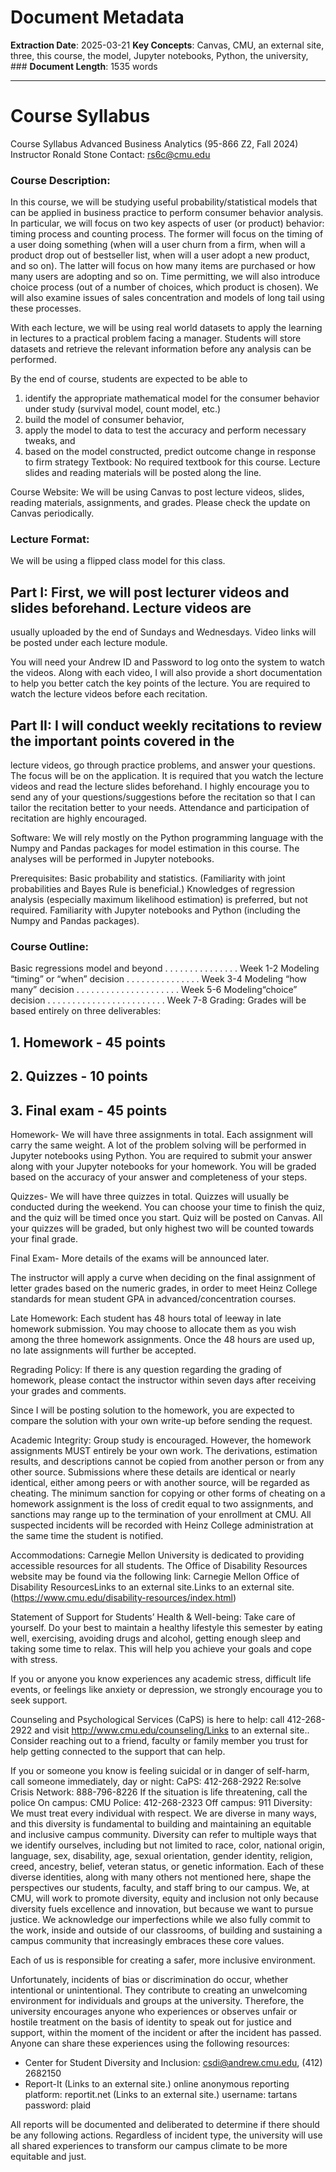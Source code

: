 # Document Metadata

**Extraction Date**: 2025-03-21
**Key Concepts**: Canvas, CMU, an external site, three, this course, the model, Jupyter notebooks, Python, the university, ###
**Document Length**: 1535 words

---

# Course Syllabus
Course Syllabus
Advanced Business Analytics (95-866 Z2, Fall 2024)
Instructor
Ronald Stone
Contact: rs6c@cmu.edu
### Course Description:

In this course, we will be studying useful probability/statistical models that can be
applied in business practice to perform consumer behavior analysis. In particular, we
will focus on two key aspects of user (or product) behavior: timing process and counting
process. The former will focus on the timing of a user doing something (when will a user
churn from a firm, when will a product drop out of bestseller list, when will a user adopt
a new product, and so on). The latter will focus on how many items are purchased or
how many users are adopting and so on. Time permitting, we will also introduce choice
process (out of a number of choices, which product is chosen). We will also examine
issues of sales concentration and models of long tail using these processes.

With each lecture, we will be using real world datasets to apply the learning in lectures
to a practical problem facing a manager. Students will store datasets and retrieve the
relevant information before any analysis can be performed.

By the end of course, students are expected to be able to
1. identify the appropriate mathematical model for the consumer behavior under study
(survival model, count model, etc.)
2. build the model of consumer behavior,
3. apply the model to data to test the accuracy and perform necessary tweaks, and
4. based on the model constructed, predict outcome change in response to firm
strategy
Textbook: No required textbook for this course. Lecture slides and reading materials
will be posted along the line.

Course Website: We will be using Canvas to post lecture videos, slides, reading
materials, assignments, and grades. Please check the update on Canvas periodically.

### Lecture Format:

We will be using a flipped class model for this class.
## Part I: First, we will post lecturer videos and slides beforehand. Lecture videos are

usually uploaded by the end of Sundays and Wednesdays. Video links will be posted
under each lecture module.

You will need your Andrew ID and Password to log onto the system to watch the
videos. Along with each video, I will also provide a short documentation to help you
better catch the key points of the lecture. You are required to watch the lecture videos
before each recitation.
## Part II: I will conduct weekly recitations to review the important points covered in the

lecture videos, go through practice problems, and answer your questions. The focus will
be on the application. It is required that you watch the lecture videos and read the
lecture slides beforehand. I highly encourage you to send any of your
questions/suggestions before the recitation so that I can tailor the recitation better to
your needs. Attendance and participation of recitation are highly encouraged.

Software: We will rely mostly on the Python programming language with the Numpy
and Pandas packages for model estimation in this course. The analyses will be
performed in Jupyter notebooks.

Prerequisites: Basic probability and statistics. (Familiarity with joint probabilities and
Bayes Rule is beneficial.) Knowledges of regression analysis (especially maximum
likelihood estimation) is preferred, but not required. Familiarity with Jupyter notebooks
and Python (including the Numpy and Pandas packages).
### Course Outline:

Basic regressions model and beyond . . . . . . . . . . . . . . . Week 1-2
Modeling “timing” or “when” decision . . . . . . . . . . . . . . . Week 3-4
Modeling “how many” decision . . . . . . . . . . . . . . . . . . . . . Week 5-6
Modeling“choice” decision . . . . . . . . . . . . . . . . . . . . . . . . Week 7-8
Grading: Grades will be based entirely on three deliverables:
## 1. Homework - 45 points

## 2. Quizzes - 10 points

## 3. Final exam - 45 points

Homework- We will have three assignments in total. Each assignment will carry the
same weight. A lot of the problem solving will be performed in Jupyter notebooks using
Python. You are required to submit your answer along with your Jupyter notebooks for
your homework. You will be graded based on the accuracy of your answer and
completeness of your steps.

Quizzes- We will have three quizzes in total. Quizzes will usually be conducted during
the weekend. You can choose your time to finish the quiz, and the quiz will be timed
once you start. Quiz will be posted on Canvas. All your quizzes will be graded, but only
highest two will be counted towards your final grade.

Final Exam- More details of the exams will be announced later.

The instructor will apply a curve when deciding on the final assignment of letter grades
based on the numeric grades, in order to meet Heinz College standards for mean
student GPA in advanced/concentration courses.

Late Homework: Each student has 48 hours total of leeway in late homework
submission. You may choose to allocate them as you wish among the three homework
assignments. Once the 48 hours are used up, no late assignments will further be
accepted.

Regrading Policy: If there is any question regarding the grading of homework, please
contact the instructor within seven days after receiving your grades and comments.

Since I will be posting solution to the homework, you are expected to compare the
solution with your own write-up before sending the request.

Academic Integrity: Group study is encouraged. However, the homework assignments
MUST entirely be your own work. The derivations, estimation results, and descriptions
cannot be copied from another person or from any other source. Submissions where
these details are identical or nearly identical, either among peers or with another
source, will be regarded as cheating. The minimum sanction for copying or other forms
of cheating on a homework assignment is the loss of credit equal to two assignments,
and sanctions may range up to the termination of your enrollment at CMU. All
suspected incidents will be recorded with Heinz College administration at the same time
the student is notified.

Accommodations: Carnegie Mellon University is dedicated to providing accessible
resources for all students. The Office of Disability Resources website may be found via
the following link: Carnegie Mellon Office of Disability ResourcesLinks to an external
site.Links to an external site. (https://www.cmu.edu/disability-resources/index.html)

Statement of Support for Students’ Health & Well-being: Take care of yourself. Do
your best to maintain a healthy lifestyle this semester by eating well, exercising,
avoiding drugs and alcohol, getting enough sleep and taking some time to relax. This
will help you achieve your goals and cope with stress.

If you or anyone you know experiences any academic stress, difficult life events, or
feelings like anxiety or depression, we strongly encourage you to seek support.

Counseling and Psychological Services (CaPS) is here to help: call 412-268-2922 and
visit http://www.cmu.edu/counseling/Links to an external site.. Consider reaching out to
a friend, faculty or family member you trust for help getting connected to the support
that can help.

If you or someone you know is feeling suicidal or in danger of self-harm, call someone
immediately, day or night:
CaPS: 412-268-2922
Re:solve Crisis Network: 888-796-8226
If the situation is life threatening, call the police
On campus: CMU Police: 412-268-2323
Off campus: 911
Diversity: We must treat every individual with respect. We are diverse in many
ways, and this diversity is fundamental to building and maintaining an equitable and
inclusive campus community. Diversity can refer to multiple ways that we identify
ourselves, including but not limited to race, color, national origin, language, sex,
disability, age, sexual orientation, gender identity, religion, creed, ancestry, belief,
veteran status, or genetic information. Each of these diverse identities, along with many
others not mentioned here, shape the perspectives our students, faculty, and staff bring
to our campus. We, at CMU, will work to promote diversity, equity and inclusion not only
because diversity fuels excellence and innovation, but because we want to pursue
justice. We acknowledge our imperfections while we also fully commit to the work,
inside and outside of our classrooms, of building and sustaining a campus community
that increasingly embraces these core values.

Each of us is responsible for creating a safer, more inclusive environment.

Unfortunately, incidents of bias or discrimination do occur, whether intentional or
unintentional. They contribute to creating an unwelcoming environment for individuals
and groups at the university. Therefore, the university encourages anyone who
experiences or observes unfair or hostile treatment on the basis of identity to speak out
for justice and support, within the moment of the incident or after the incident has
passed. Anyone can share these experiences using the following resources:
*  Center for Student Diversity and Inclusion: csdi@andrew.cmu.edu, (412) 2682150
*  Report-It (Links to an external site.) online anonymous reporting
platform: reportit.net (Links to an external site.) username: tartans password: plaid

All reports will be documented and deliberated to determine if there should be any
following actions. Regardless of incident type, the university will use all shared
experiences to transform our campus climate to be more equitable and just.